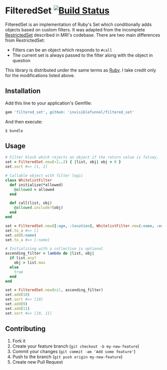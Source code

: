 # FilteredSet [![Build Status](https://secure.travis-ci.org/invisiblefunnel/filtered_set.png?branch=master)](http://travis-ci.org/invisiblefunnel/filtered_set)

FilteredSet is an implementation of Ruby's Set which conditionally adds objects based on custom filters. It was adapted from the incomplete [RestrictedSet][ruby-restricted-set] described in MRI's codebase. There are two main differences from RestrictedSet:

* Filters can be an object which responds to `#call`
* The current set is always passed to the filter along with the object in question

This library is distributed under the same terms as [Ruby][ruby]. I take credit only for the modifications listed above.

## Installation

Add this line to your application's Gemfile:

```ruby
gem 'filtered_set', github: 'invisiblefunnel/filtered_set'
```

And then execute:

```console
$ bundle
```

## Usage

```ruby
# Filter block which rejects an object if the return value is falsey.
set = FilteredSet.new(-2..2) { |list, obj| obj > 0 }
set.sort #=> [1, 2]
```

```ruby
# Callable object with filter logic
class WhitelistFilter
  def initialize(*allowed)
    @allowed = allowed
  end

  def call(list, obj)
    @allowed.include?(obj)
  end
end

set = FilteredSet.new([:age, :location], WhitelistFilter.new(:name, :email))
set.to_a #=> []
set.add(:name)
set.to_a #=> [:name]
```

```ruby
# Initializing with a collection is optional
ascending_filter = lambda do |list, obj|
  if list.any?
    obj > list.max
  else
    true
  end
end

set = FilteredSet.new(nil, ascending_filter)
set.add(10)
set.sort #=> [10]
set.add(9)
set.add(11)
set.sort #=> [10, 11]
```

## Contributing

1. Fork it
2. Create your feature branch (`git checkout -b my-new-feature`)
3. Commit your changes (`git commit -am 'Add some feature'`)
4. Push to the branch (`git push origin my-new-feature`)
5. Create new Pull Request

[ruby-restricted-set]: https://github.com/ruby/ruby/blob/a8178c69bee18250aa022bb270390279487a8618/lib/set.rb#L675-L765
[ruby]: https://github.com/ruby/ruby
